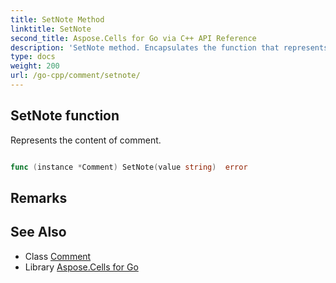 ```yaml
---
title: SetNote Method 
linktitle: SetNote
second_title: Aspose.Cells for Go via C++ API Reference
description: 'SetNote method. Encapsulates the function that represents setnote in Go.'
type: docs
weight: 200
url: /go-cpp/comment/setnote/
---
```


## SetNote function

Represents the content of comment.

```go

func (instance *Comment) SetNote(value string)  error

```

## Remarks


## See Also

* Class [Comment](../)
* Library [Aspose.Cells for Go](../../)
